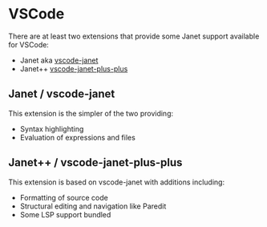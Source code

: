 # VSCode

There are at least two extensions that provide some Janet support
available for VSCode:

* Janet aka [vscode-janet](https://github.com/janet-lang/vscode-janet)
* Janet++ [vscode-janet-plus-plus](https://github.com/CFiggers/vscode-janet-plus-plus)

## Janet / vscode-janet

This extension is the simpler of the two providing:

* Syntax highlighting
* Evaluation of expressions and files

## Janet++ / vscode-janet-plus-plus

This extension is based on vscode-janet with additions including:

* Formatting of source code
* Structural editing and navigation like Paredit
* Some LSP support bundled

